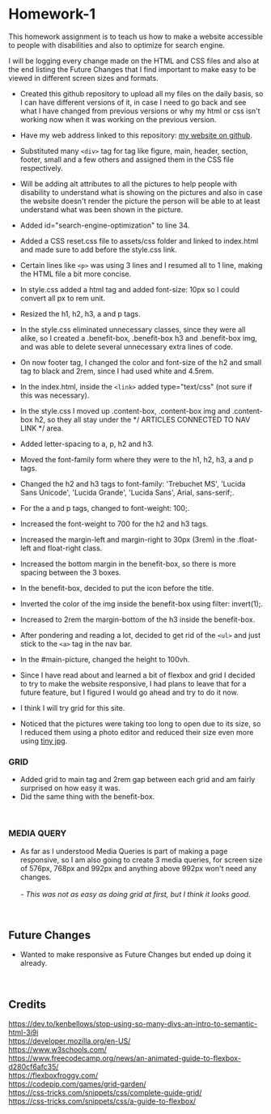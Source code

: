 # Homework-1

This homework assignment is to teach us how to make a website accessible to people with disabilities and also to optimize for search engine.

I will be logging every change made on the HTML and CSS files and also at the end listing the Future Changes that I find important to make easy to be viewed in different screen sizes and formats.


* Created this github repository to upload all my files on the daily basis, so I can have different versions of it, in case I need to go back and see what I have changed from previous versions or why my html or css isn't working now when it was working on the previous version.

* Have my web address linked to this repository: [my website on github](https://vjeuel.github.io/Homework-1/ ).

* Substituted many `<div>` tag for tag like figure, main, header, section, footer, small and a few others and assigned them in the CSS file respectively.

* Will be adding alt attributes to all the pictures to help people with disability to understand what is showing on the pictures and also in case the website doesn't render the picture the person will be able to at least understand what was been shown in the picture.

* Added id="search-engine-optimization" to line 34.

* Added a CSS reset.css file to assets/css folder and linked to index.html and made sure to add before the style.css link.

* Certain lines like `<p>` was using 3 lines and I resumed all to 1 line, making the HTML file a bit more concise.

* In style.css added a html tag and added font-size: 10px so I could convert all px to rem unit.

* Resized the h1, h2, h3, a and p tags.

* In the style.css eliminated unnecessary classes, since they were all alike, so I created a .benefit-box, .benefit-box h3 and .benefit-box img, and was able to delete several unnecessary extra lines of code.

* On now footer tag, I changed the color and font-size of the h2 and small tag to black and 2rem, since I had used white and 4.5rem.

* In the index.html, inside the `<link>` added type="text/css" (not sure if this was necessary).

* In the style.css I moved up .content-box, .content-box img and .content-box h2, so they all stay under 
the */ ARTICLES CONNECTED TO NAV LINK */ area. 

* Added letter-spacing to a, p, h2 and h3.

* Moved the font-family form where they were to the h1, h2, h3, a and p tags.

* Changed the h2 and h3 tags to font-family: 'Trebuchet MS', 'Lucida Sans Unicode', 'Lucida Grande', 'Lucida Sans', Arial, sans-serif;.

* For the a and p tags, changed to font-weight: 100;.

* Increased the font-weight to 700 for the h2 and h3 tags.

* Increased the margin-left and margin-right to 30px (3rem) in the .float-left and float-right class.

* Increased the bottom margin in the benefit-box, so there is more spacing between the 3 boxes.

* In the benefit-box, decided to put the icon before the title.

* Inverted the color of the img inside the benefit-box using filter: invert(1);.

* Increased to 2rem the margin-bottom of the h3 inside the benefit-box.

* After pondering and reading a lot, decided to get rid of the `<ul>` and just stick to the `<a>` tag in the nav bar.

* In the #main-picture, changed the height to 100vh.

* Since I have read about and learned a bit of flexbox and grid I decided to try to make the website responsive, I had plans to leave that for a future feature, but I figured I would go ahead and try to do it now.

* I think I will try grid for this site.

* Noticed that the pictures were taking too long to open due to its size, so I reduced them using a photo editor and reduced their size even more using [tiny jpg](https://tinyjpg.com/).

### GRID
  * Added grid to main tag and 2rem gap between each grid and am fairly surprised on how easy it was.
  * Did the same thing with the benefit-box.

<br>

### MEDIA QUERY

* As far as I understood Media Queries is part of making a page responsive, so I am also going to create 3 media queries, for screen size of 576px, 768px and 992px and anything above 992px won't need any changes.<br><br>
  *- This was not as easy as doing grid at first, but I think it looks good.*

<br>

## Future Changes
* Wanted to make responsive as Future Changes but ended up doing it already.

<br>

## Credits

https://dev.to/kenbellows/stop-using-so-many-divs-an-intro-to-semantic-html-3i9i <br>
https://developer.mozilla.org/en-US/ <br>
https://www.w3schools.com/ <br>
https://www.freecodecamp.org/news/an-animated-guide-to-flexbox-d280cf6afc35/ <br>
https://flexboxfroggy.com/ <br>
https://codepip.com/games/grid-garden/ <br>
https://css-tricks.com/snippets/css/complete-guide-grid/ <br>
https://css-tricks.com/snippets/css/a-guide-to-flexbox/ <br>

